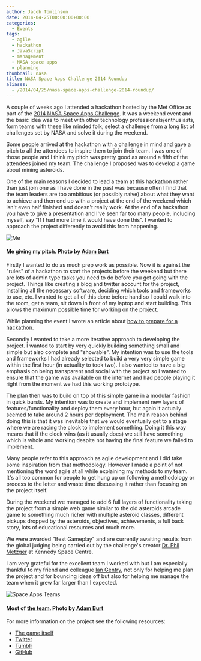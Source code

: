```yaml
---
author: Jacob Tomlinson
date: 2014-04-25T00:00:00+00:00
categories:
  - Events
tags:
  - agile
  - hackathon
  - JavaScript
  - management
  - NASA space apps
  - planning
thumbnail: nasa
title: NASA Space Apps Challenge 2014 Roundup
aliases:
  - /2014/04/25/nasa-space-apps-challenge-2014-roundup/
---
```


A couple of weeks ago I attended a hackathon hosted by the Met Office as part of the <a title="2014 NASA Space Apps Challenge Official Website" href="https://2014.spaceappschallenge.org/" target="_blank">2014 NASA Space Apps Challenge</a>. It was a weekend event and the basic idea was to meet with other technology professionals/enthusiasts, form teams with these like minded folk, select a challenge from a long list of challenges set by NASA and solve it during the weekend.

Some people arrived at the hackathon with a challenge in mind and gave a pitch to all the attendees to inspire them to join their team. I was one of those people and I think my pitch was pretty good as around a fifth of the attendees joined my team. The challenge I proposed was to develop a game about mining asteroids.

One of the main reasons I decided to lead a team at this hackathon rather than just join one as I have done in the past was because often I find that the team leaders are too ambitious (or possibly naive) about what they want to achieve and then end up with a project at the end of the weekend which isn't even half finished and doesn't really work. At the end of a hackathon you have to give a presentation and I've seen far too many people, including myself, say "If I had more time it would have done this". I wanted to approach the project differently to avoid this from happening.

![Me](https://i.imgur.com/IxB38Af.png)

#### Me giving my pitch. Photo by <a title="Adam Burt's Flickr" href="https://www.flickr.com/photos/aburt/" target="_blank">Adam Burt</a>

Firstly I wanted to do as much prep work as possible. Now it is against the "rules" of a hackathon to start the projects before the weekend but there are lots of admin type tasks you need to do before you get going with the project. Things like creating a blog and twitter account for the project, installing all the necessary software, deciding which tools and frameworks to use, etc. I wanted to get all of this done before hand so I could walk into the room, get a team, sit down in front of my laptop and start building. This allows the maximum possible time for working on the project.

While planning the event I wrote an article about <a title="How to prepare for a hackathon" href="http://www.jacobtomlinson.co.uk/2014/04/08/how-to-prepare-for-a-hackathon/" target="_blank">how to prepare for a hackathon</a>.

Secondly I wanted to take a more iterative approach to developing the project. I wanted to start by very quickly building something small and simple but also complete and "showable". My intention was to use the tools and frameworks I had already selected to build a very very simple game within the first hour (in actuality to took two). I also wanted to have a big emphasis on being transparent and social with the project so I wanted to ensure that the game was available on the internet and had people playing it right from the moment we had this working prototype.

The plan then was to build on top of this simple game in a modular fashion in quick bursts. My intention was to create and implement new layers of features/functionality and deploy them every hour, but again it actually seemed to take around 2 hours per deployment. The main reason behind doing this is that it was inevitable that we would eventually get to a stage where we are racing the clock to implement something. Doing it this way means that if the clock wins (as it usually does) we still have something which is whole and working despite not having the final feature we failed to implement.

Many people refer to this approach as agile development and I did take some inspiration from that methodology. However I made a point of not mentioning the word agile at all while explaining my methods to my team. It's all too common for people to get hung up on following a methodology or process to the letter and waste time discussing it rather than focusing on the project itself.

During the weekend we managed to add 6 full layers of functionality taking the project from a simple web game similar to the old asteroids arcade game to something much richer with multiple asteroid classes, different pickups dropped by the asteroids, objectives, achievements, a full back story, lots of educational resources and much more.

We were awarded "Best Gameplay" and are currently awaiting results from the global judging being carried out by the challenge's creator <a title="Dr. Phil Metzger's Twitter profile" href="https://twitter.com/Philtill777" target="_blank">Dr. Phil Metzger</a> at Kennedy Space Centre.

I am very grateful for the excellent team I worked with but I am especially thankful to my friend and colleague <a title="Ian Gentry's Twitter profile" href="https://twitter.com/iangentry" target="_blank">Ian Gentry</a>, not only for helping me plan the project and for bouncing ideas off but also for helping me manage the team when it grew far larger than I expected.

![Space Apps Teams](https://i.imgur.com/sMO2e2M.png)

#### Most of <a title="Asteroid Prospector Credits" href="http://www.ape-mining.com//credits.html" target="_blank">the team</a>. Photo by <a title="Adam Burt's Flickr" href="https://www.flickr.com/photos/aburt/" target="_blank">Adam Burt</a>

For more information on the project see the following resources:

*   <a title="Play Asteroid Prospector" href="http://www.ape-mining.com/" target="_blank">The game itself</a>
*   <a title="Asteroid Prospector Twitter" href="https://twitter.com/APEMining" target="_blank">Twitter</a>
*   <a title="Asteroid Prospector Tumblr" href="http://asteroidprospectorexeter.tumblr.com/" target="_blank">Tumblr</a>
*   <a title="Asteroid Prospector GitHub" href="https://github.com/jacobtomlinson/asteroid-prospector/tree/gh-pages" target="_blank">GitHub</a>
